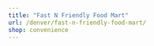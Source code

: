 ```yaml
---
title: "Fast N Friendly Food Mart"
url: /denver/fast-n-friendly-food-mart/
shop: convenience
---
```

